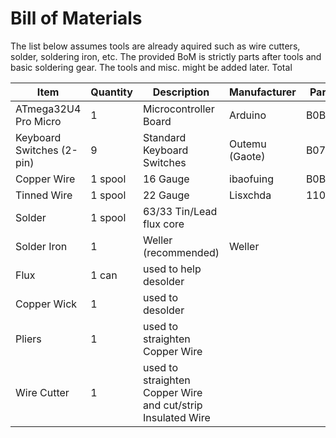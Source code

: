 # Bill of Materials

The list below assumes tools are already aquired such as wire cutters, solder, soldering iron, etc. The provided BoM is strictly parts after tools and basic soldering gear. The tools and misc. might be added later.
Total

| Item | Quantity | Description | Manufacturer | Part Number | Price | Link |
|------|----------|-------------|--------------|-------------|-------|------|
| ATmega32U4 Pro Micro | 1 | Microcontroller Board | Arduino | B0B6HYLC44 | $9.99 | [Amazon](https://www.amazon.com/dp/B0B6HYLC44?ref_=ppx_hzsearch_conn_dt_b_fed_asin_title_1) |
| Keyboard Switches (2-pin) | 9 | Standard Keyboard Switches | Outemu (Gaote) | B073WC1NXL | $17.88 | [Amazon](https://www.amazon.com/dp/B073WC1NXL?ref_=ppx_hzsearch_conn_dt_b_fed_asin_title_3&th=1) |
| Copper Wire | 1 spool | 16 Gauge | ibaofuing | B0BZMRB1K5 | $16.99 | [Amazon](https://www.amazon.com/dp/B0BZMRB1K5?ref_=ppx_hzsearch_conn_dt_b_fed_asin_title_1&th=1) |
| Tinned Wire | 1 spool | 22 Gauge | Lisxchda | 1104650978 | $7.32 | [AliExpress](https://www.aliexpress.us/item/3256808627623176.html?spm=a2g0o.productlist.main.1.2506g76og76oA2&algo_pvid=733df03e-6399-485a-a67e-a20555408fbe&algo_exp_id=733df03e-6399-485a-a67e-a20555408fbe-0&pdp_ext_f=%7B%22order%22%3A%223%22%2C%22eval%22%3A%221%22%7D&pdp_npi=4%40dis%21USD%217.32%212.29%21%21%2153.02%2116.58%21%402103244617458988014521880e98ca%2112000046778355115%21sea%21US%210%21ABX&curPageLogUid=gsKF8kjk63hj&utparam-url=scene%3Asearch%7Cquery_from%3A) | 
| Solder | 1 spool | 63/33 Tin/Lead flux core | 
| Solder Iron | 1 | Weller (recommended) | Weller | 
| Flux | 1 can | used to help desolder | 
| Copper Wick | 1 | used to desolder | 
| Pliers | 1 | used to straighten Copper Wire | 
| Wire Cutter | 1 | used to straighten Copper Wire and cut/strip Insulated Wire | 